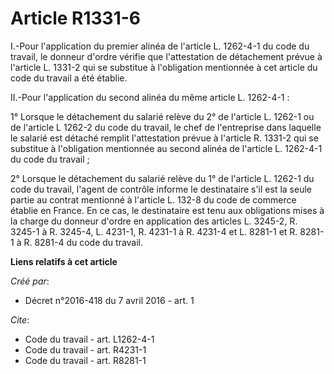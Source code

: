 # Article R1331-6

I.-Pour l'application du premier alinéa de l'article L. 1262-4-1 du code du travail, le donneur d'ordre vérifie que
l'attestation de détachement prévue à l'article L. 1331-2 qui se substitue à l'obligation mentionnée à cet article du code du
travail a été établie. 

II.-Pour l'application du second alinéa du même article L. 1262-4-1 : 

1° Lorsque le détachement du salarié relève du 2° de l'article L. 1262-1 ou de l'article L 1262-2 du code du travail, le chef
de l'entreprise dans laquelle le salarié est détaché remplit l'attestation prévue à l'article R. 1331-2 qui se substitue à
l'obligation mentionnée au second alinéa de l'article L. 1262-4-1 du code du travail ; 

2° Lorsque le détachement du salarié relève du 1° de l'article L. 1262-1 du code du travail, l'agent de contrôle informe le
destinataire s'il est la seule partie au contrat mentionné à l'article L. 132-8 du code de commerce établie en France. En ce
cas, le destinataire est tenu aux obligations mises à la charge du donneur d'ordre en application des articles L. 3245-2, R.
3245-1 à R. 3245-4, L. 4231-1, R. 4231-1 à R. 4231-4 et L. 8281-1 et R. 8281-1 à R. 8281-4 du code du travail.

**Liens relatifs à cet article**

_Créé par_:

  - Décret n°2016-418 du 7 avril 2016 - art. 1

_Cite_:

  - Code du travail - art. L1262-4-1
  - Code du travail - art. R4231-1
  - Code du travail - art. R8281-1
